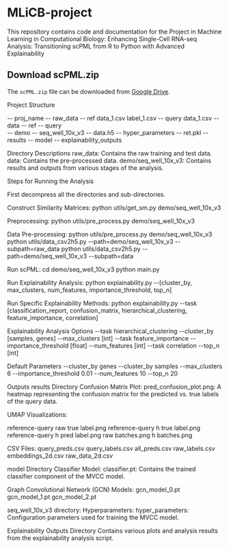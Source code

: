 # MLiCB-project
This repository contains code and documentation for the Project in Machine Learning in Computational Biology:
Enhancing Single-Cell RNA-seq Analysis: Transitioning scPML from R to Python with Advanced Explainability

## Download scPML.zip
The `scPML.zip` file can be downloaded from [Google Drive](https://drive.google.com/file/d/1zFWLsCgHTD02Hg2Y4v65iNKL5VmCRmpu/view?usp=drive_link).

Project Structure

-- proj_name
  -- raw_data
    -- ref
        data_1.csv
        label_1.csv
    -- query
        data_1.csv
  -- data
    -- ref
    -- query       
  -- demo
    -- seq_well_10x_v3
      -- data.h5
      -- hyper_parameters
      -- ret.pkl
      -- results
      -- model
      -- explainability_outputs

Directory Descriptions
raw_data: Contains the raw training and test data.
data: Contains the pre-processed data.
demo/seq_well_10x_v3: Contains results and outputs from various stages of the analysis.

Steps for Running the Analysis

First decompress all the directories and sub-directories.

Construct Similarity Matrices:
python utils/get_sm.py demo/seq_well_10x_v3

Preprocessing:
python utils/pre_process.py demo/seq_well_10x_v3

Data Pre-processing:
python utils/pre_process.py demo/seq_well_10x_v3
python utils/data_csv2h5.py --path=demo/seq_well_10x_v3 --subpath=raw_data
python utils/data_csv2h5.py --path=demo/seq_well_10x_v3 --subpath=data


Run scPML:
cd demo/seq_well_10x_v3 
python main.py

Run Explainability Analysis:
python explainability.py --[cluster_by, max_clusters, num_features, importance_threshold, top_n]

Run Specific Explainability Methods:
python explainability.py --task [classification_report, confusion_matrix, hierarchical_clustering, feature_importance, correlation]

Explainability Analysis Options
--task hierarchical_clustering --cluster_by [samples, genes] --max_clusters [int]
--task feature_importance --importance_threshold [float] --num_features [int]
--task correlation --top_n [int]

Default Parameters
--cluster_by genes
--cluster_by samples --max_clusters 6
--importance_threshold 0.01
--num_features 10
--top_n 20

Outputs
results Directory
Confusion Matrix Plot:
pred_confusion_plot.png: A heatmap representing the confusion matrix for the predicted vs. true labels of the query data.

UMAP Visualizations:

reference-query raw true label.png
reference-query h true label.png
reference-query h pred label.png
raw batches.png
h batches.png

CSV Files:
query_preds.csv
query_labels.csv
all_preds.csv
raw_labels.csv
embeddings_2d.csv
raw_data_2d.csv

model Directory
Classifier Model:
classifier.pt: Contains the trained classifier component of the MVCC model.

Graph Convolutional Network (GCN) Models:
gcn_model_0.pt
gcn_model_1.pt
gcn_model_2.pt

seq_well_10x_v3 directory:
Hyperparameters:
hyper_parameters: Configuration parameters used for training the MVCC model.

Explainability Outputs Directory
Contains various plots and analysis results from the explainability analysis script.
